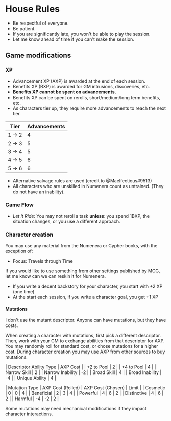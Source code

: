 # House Rules
- Be respectful of everyone.
- Be patient.
- If you are significantly late, you won't be able to play the session.
- Let me know ahead of time if you can't make the session.

## Game modifications
### XP
- Advancement XP (AXP) is awarded at the end of each session. 
- Benefits XP (BXP) is awarded for GM intrusions, discoveries, etc.
- **Benefits XP cannot be spent on advancements.**
- Benefits XP can be spent on rerolls, short/medium/long term benefits, etc.
- As characters tier up, they require more advancements to reach the next tier.

| Tier   | Advancements |
| ------ | ------------ | 
| 1 -> 2 | 4            |
| 2 -> 3 | 5            |
| 3 -> 4 | 5            |
| 4 -> 5 | 6            |
| 5 -> 6 | 6            |

- Alternative salvage rules are used (credit to @Maelfectious#9513)
- All characters who are unskilled in Numenera count as untrained. (They do not have an inability).

### Game Flow
- *Let it Ride*: You may not reroll a task **unless**: you spend 1BXP, the situation changes, or you use a different approach.

### Character creation
You may use any material from the Numenera or Cypher books, with the exception of:
- Focus: Travels through Time

If you would like to use something from other settings published by MCG, let me know can we can reskin it for Numenera.

- If you write a decent backstory for your character, you start with +2 XP (one time)
- At the start each session, if you write a character goal, you get +1 XP

#### Mutations
I don't use the mutant descriptor. Anyone can have mutations, but they have costs.

When creating a character with mutations, first pick a different descriptor. Then, work with your GM to exchange abilities from that descriptor for AXP. You may randomly roll for standard cost, or chose mutations for a higher cost. During character creation you may use AXP from other sources to buy mutations.

| Descriptor Ability Type | AXP Cost |
| +2 to Pool              | 2        |
| +4 to Pool              | 4        |
| Narrow Skill            | 2        |
| Narrow Inability        | -2       |
| Broad Skill             | 4        |
| Broad Inability         | -4       |
| Unique Ability          | 4        |

| Mutation Type | AXP Cost (Rolled) | AXP Cost (Chosen) | Limit |
| Cosmetic      | 0                 | 0                 | 4     |
| Beneficial    | 2                 | 3                 | 4     |
| Powerful      | 4                 | 6                 | 2     |
| Distinctive   | 4                 | 6                 | 2     |
| Harmful       | -4                | -2                | 2     |

Some mutations may need mechanical modifications if they impact character interactions.
